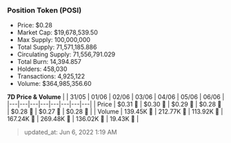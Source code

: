 
  ### Position Token (POSI)
  - Price: $0.28
  - Market Cap: $19,678,539.50
  - Max Supply: 100,000,000
  - Total Supply: 71,571,185.886
  - Circulating Supply: 71,556,791.029
  - Total Burn: 14,394.857
  - Holders: 458,030
  - Transactions: 4,925,122
  - Volume: $364,985,356.60

  **7D Price & Volume**
  | | 31&#x2F;05 | 01&#x2F;06 | 02&#x2F;06 | 03&#x2F;06 | 04&#x2F;06 | 05&#x2F;06 | 06&#x2F;06 |
  |---|---|---|---|---|---|---|---|
  | Price | $0.31 🔻 | $0.30 🔻 | $0.29 🔻 | $0.28 🔻 | $0.28 🔻 | $0.27 🔻 | $0.28 🚀 |
  | Volume | 139.45K 🔻 | 212.77K 🚀 | 113.92K 🔻 | 167.24K 🚀 | 269.48K 🚀 | 136.02K 🔻 | 19.43K 🔻 |

  > updated_at: Jun 6, 2022 1:19 AM
